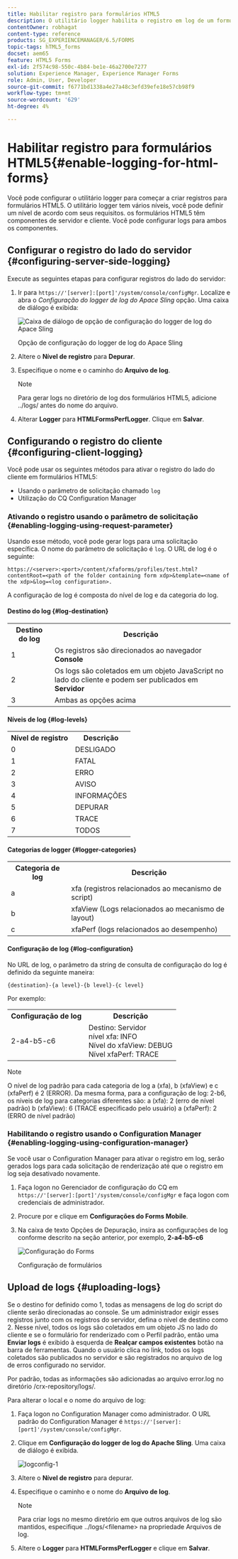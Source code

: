 ```yaml
---
title: Habilitar registro para formulários HTML5
description: O utilitário logger habilita o registro em log de um formulário e ajuda a depurar problemas relacionados ao formulário.
contentOwner: robhagat
content-type: reference
products: SG_EXPERIENCEMANAGER/6.5/FORMS
topic-tags: hTML5_forms
docset: aem65
feature: HTML5 Forms
exl-id: 2f574c98-550c-4b84-be1e-46a2700e7277
solution: Experience Manager, Experience Manager Forms
role: Admin, User, Developer
source-git-commit: f6771bd1338a4e27a48c3efd39efe18e57cb98f9
workflow-type: tm+mt
source-wordcount: '629'
ht-degree: 4%

---
```


# Habilitar registro para formulários HTML5{#enable-logging-for-html-forms}

Você pode configurar o utilitário logger para começar a criar registros para formulários HTML5. O utilitário logger tem vários níveis, você pode definir um nível de acordo com seus requisitos. os formulários HTML5 têm componentes de servidor e cliente. Você pode configurar logs para ambos os componentes.

## Configurar o registro do lado do servidor {#configuring-server-side-logging}

Execute as seguintes etapas para configurar registros do lado do servidor:

1. Ir para `https://'[server]:[port]'/system/console/configMgr`. Localize e abra o *Configuração do logger de log do Apace Sling* opção. Uma caixa de diálogo é exibida:

   ![ Caixa de diálogo de opção de configuração do logger de log do Apace Sling](assets/logconfig.png)

   Opção de configuração do logger de log do Apace Sling

1. Altere o **Nível de registro** para **Depurar**.

1. Especifique o nome e o caminho do **Arquivo de log**.

   >[!NOTE]
   >
   >Para gerar logs no diretório de log dos formulários HTML5, adicione ../logs/ antes do nome do arquivo.

1. Alterar **Logger** para **HTMLFormsPerfLogger**. Clique em **Salvar**.

## Configurando o registro do cliente {#configuring-client-logging}

Você pode usar os seguintes métodos para ativar o registro do lado do cliente em formulários HTML5:

* Usando o parâmetro de solicitação chamado `log`
* Utilização do CQ Configuration Manager

### Ativando o registro usando o parâmetro de solicitação {#enabling-logging-using-request-parameter}

Usando esse método, você pode gerar logs para uma solicitação específica. O nome do parâmetro de solicitação é `log`. O URL de log é o seguinte:

`https://<server>:<port>/content/xfaforms/profiles/test.html?contentRoot=<path of the folder containing form xdp>&template=<name of the xdp>&log=<log configuration>.`

A configuração de log é composta do nível de log e da categoria do log.

#### Destino do log {#log-destination}

<table>
 <tbody>
  <tr>
   <th><strong>Destino do log</strong></th>
   <th><strong>Descrição</strong></th>
  </tr>
  <tr>
   <td>1</td>
   <td>Os registros são direcionados ao navegador <strong>Console</strong></td>
  </tr>
  <tr>
   <td>2</td>
   <td>Os logs são coletados em um objeto JavaScript no lado do cliente e podem ser publicados em <strong>Servidor</strong> </td>
  </tr>
  <tr>
   <td>3</td>
   <td>Ambas as opções acima<br /> </td>
  </tr>
 </tbody>
</table>

#### Níveis de log {#log-levels}

<table>
 <tbody>
  <tr>
   <th>Nível de registro</th>
   <th>Descrição</th>
  </tr>
  <tr>
   <td>0</td>
   <td>DESLIGADO<br type="_moz" /> </td>
  </tr>
  <tr>
   <td>1</td>
   <td>FATAL<br type="_moz" /> </td>
  </tr>
  <tr>
   <td>2</td>
   <td>ERRO<br type="_moz" /> </td>
  </tr>
  <tr>
   <td>3</td>
   <td>AVISO<br type="_moz" /> </td>
  </tr>
  <tr>
   <td>4</td>
   <td>INFORMAÇÕES<br type="_moz" /> </td>
  </tr>
  <tr>
   <td>5</td>
   <td>DEPURAR<br type="_moz" /> </td>
  </tr>
  <tr>
   <td>6</td>
   <td>TRACE<br type="_moz" /> </td>
  </tr>
  <tr>
   <td>7</td>
   <td>TODOS<br type="_moz" /> </td>
  </tr>
 </tbody>
</table>

#### Categorias de logger {#logger-categories}

<table>
 <tbody>
  <tr>
   <th>Categoria de log</th>
   <th>Descrição</th>
  </tr>
  <tr>
   <td>a</td>
   <td>xfa (registros relacionados ao mecanismo de script)</td>
  </tr>
  <tr>
   <td>b</td>
   <td>xfaView (Logs relacionados ao mecanismo de layout)<br type="_moz" /> </td>
  </tr>
  <tr>
   <td>c</td>
   <td>xfaPerf (logs relacionados ao desempenho)<br type="_moz" /> </td>
  </tr>
 </tbody>
</table>

#### Configuração de log {#log-configuration}

No URL de log, o parâmetro da string de consulta de configuração do log é definido da seguinte maneira:

`{destination}-{a level}-{b level}-{c level}`

Por exemplo:

<table>
 <tbody>
  <tr>
   <th>Configuração de log</th>
   <th>Descrição</th>
  </tr>
  <tr>
   <td>2-a4-b5-c6<br type="_moz" /> </td>
   <td>Destino: Servidor<br /> nível xfa: INFO<br /> Nível do xfaView: DEBUG<br /> Nível xfaPerf: TRACE</td>
  </tr>
 </tbody>
</table>

>[!NOTE]
>
>O nível de log padrão para cada categoria de log a (xfa), b (xfaView) e c (xfaPerf) é 2 (ERROR). Da mesma forma, para a configuração de log: 2-b6, os níveis de log para categorias diferentes são:
>a (xfa): 2 (erro de nível padrão)
>b (xfaView): 6 (TRACE especificado pelo usuário)
>a (xfaPerf): 2 (ERRO de nível padrão)

### Habilitando o registro usando o Configuration Manager {#enabling-logging-using-configuration-manager}

Se você usar o Configuration Manager para ativar o registro em log, serão gerados logs para cada solicitação de renderização até que o registro em log seja desativado novamente.

1. Faça logon no Gerenciador de configuração do CQ em `https://'[server]:[port]'/system/console/configMgr` e faça logon com credenciais de administrador.
1. Procure por e clique em **Configurações do Forms Mobile**.
1. Na caixa de texto Opções de Depuração, insira as configurações de log conforme descrito na seção anterior, por exemplo, **2-a4-b5-c6**

   ![Configuração do Forms](assets/forms_configuration.png)

   Configuração de formulários

## Upload de logs {#uploading-logs}

Se o destino for definido como 1, todas as mensagens de log do script do cliente serão direcionadas ao console. Se um administrador exigir esses registros junto com os registros do servidor, defina o nível de destino como 2. Nesse nível, todos os logs são coletados em um objeto JS no lado do cliente e se o formulário for renderizado com o Perfil padrão, então uma **Enviar logs** é exibido à esquerda de **Realçar campos existentes** botão na barra de ferramentas. Quando o usuário clica no link, todos os logs coletados são publicados no servidor e são registrados no arquivo de log de erros configurado no servidor.

Por padrão, todas as informações são adicionadas ao arquivo error.log no diretório /crx-repository/logs/.

Para alterar o local e o nome do arquivo de log:

1. Faça logon no Configuration Manager como administrador. O URL padrão do Configuration Manager é `https://'[server]:[port]'/system/console/configMgr`.
1. Clique em **Configuração do logger de log do Apache Sling**. Uma caixa de diálogo é exibida.

   ![logconfig-1](assets/logconfig-1.png)

1. Altere o **Nível de registro** para depurar.

1. Especifique o caminho e o nome do **Arquivo de log**.

   >[!NOTE]
   >
   >Para criar logs no mesmo diretório em que outros arquivos de log são mantidos, especifique ../logs/&lt;filename> na propriedade Arquivos de log.

1. Altere o **Logger** para **HTMLFormsPerfLogger** e clique em **Salvar**.

